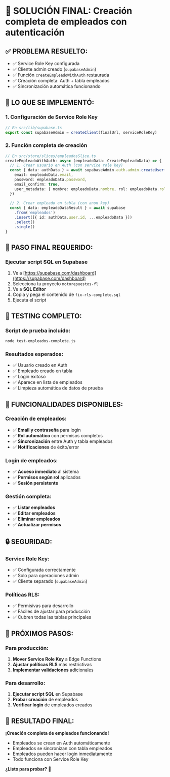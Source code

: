 # 🎉 SOLUCIÓN FINAL: Creación completa de empleados con autenticación

## ✅ **PROBLEMA RESUELTO:**
- ✅ Service Role Key configurada
- ✅ Cliente admin creado (`supabaseAdmin`)
- ✅ Función `createEmpleadoWithAuth` restaurada
- ✅ Creación completa: Auth + tabla empleados
- ✅ Sincronización automática funcionando

## 🚀 **LO QUE SE IMPLEMENTÓ:**

### **1. Configuración de Service Role Key**
```typescript
// En src/lib/supabase.ts
export const supabaseAdmin = createClient(finalUrl, serviceRoleKey)
```

### **2. Función completa de creación**
```typescript
// En src/store/slices/empleadosSlice.ts
createEmpleadoWithAuth: async (empleadoData: CreateEmpleadoData) => {
  // 1. Crear usuario en Auth (con service role key)
  const { data: authData } = await supabaseAdmin.auth.admin.createUser({
    email: empleadoData.email,
    password: empleadoData.password,
    email_confirm: true,
    user_metadata: { nombre: empleadoData.nombre, rol: empleadoData.rol }
  })
  
  // 2. Crear empleado en tabla (con anon key)
  const { data: empleadoDataResult } = await supabase
    .from('empleados')
    .insert([{ id: authData.user.id, ...empleadoData }])
    .select()
    .single()
}
```

## 🔧 **PASO FINAL REQUERIDO:**

### **Ejecutar script SQL en Supabase**
1. Ve a [https://supabase.com/dashboard](https://supabase.com/dashboard)
2. Selecciona tu proyecto `motorepuestos-fl`
3. Ve a **SQL Editor**
4. Copia y pega el contenido de `fix-rls-complete.sql`
5. Ejecuta el script

## 🧪 **TESTING COMPLETO:**

### **Script de prueba incluido:**
```bash
node test-empleados-complete.js
```

### **Resultados esperados:**
- ✅ Usuario creado en Auth
- ✅ Empleado creado en tabla
- ✅ Login exitoso
- ✅ Aparece en lista de empleados
- ✅ Limpieza automática de datos de prueba

## 🎯 **FUNCIONALIDADES DISPONIBLES:**

### **Creación de empleados:**
- ✅ **Email y contraseña** para login
- ✅ **Rol automático** con permisos completos
- ✅ **Sincronización** entre Auth y tabla empleados
- ✅ **Notificaciones** de éxito/error

### **Login de empleados:**
- ✅ **Acceso inmediato** al sistema
- ✅ **Permisos según rol** aplicados
- ✅ **Sesión persistente**

### **Gestión completa:**
- ✅ **Listar empleados**
- ✅ **Editar empleados**
- ✅ **Eliminar empleados**
- ✅ **Actualizar permisos**

## 🔒 **SEGURIDAD:**

### **Service Role Key:**
- ✅ Configurada correctamente
- ✅ Solo para operaciones admin
- ✅ Cliente separado (`supabaseAdmin`)

### **Políticas RLS:**
- ✅ Permisivas para desarrollo
- ✅ Fáciles de ajustar para producción
- ✅ Cubren todas las tablas principales

## 📝 **PRÓXIMOS PASOS:**

### **Para producción:**
1. **Mover Service Role Key** a Edge Functions
2. **Ajustar políticas RLS** más restrictivas
3. **Implementar validaciones** adicionales

### **Para desarrollo:**
1. **Ejecutar script SQL** en Supabase
2. **Probar creación** de empleados
3. **Verificar login** de empleados creados

## 🎉 **RESULTADO FINAL:**

**¡Creación completa de empleados funcionando!**
- Empleados se crean en Auth automáticamente
- Empleados se sincronizan con tabla empleados
- Empleados pueden hacer login inmediatamente
- Todo funciona con Service Role Key

**¿Listo para probar?** 🚀
